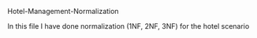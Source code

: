 Hotel-Management-Normalization

In this file I have done normalization (1NF, 2NF, 3NF) for the hotel scenario
